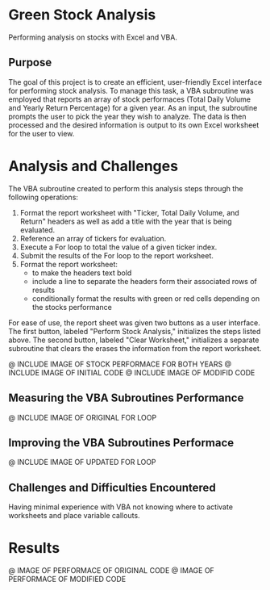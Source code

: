 # Green Stock Analysis
Performing analysis on stocks with Excel and VBA.

## Purpose

The goal of this project is to create an efficient, user-friendly Excel interface for performing stock analysis. To manage this task, a VBA subroutine was employed that reports an array of stock performaces (Total Daily Volume and Yearly Return Percentage) for a given year. As an input, the subroutine prompts the user to pick the year they wish to analyze. The data is then processed and the desired information is output to its own Excel worksheet for the user to view.

# Analysis and Challenges

The VBA subroutine created to perform this analysis steps through the following operations:

1. Format the report worksheet with "Ticker, Total Daily Volume, and Return" headers as well as add a title with the year that is being evaluated.
2. Reference an array of tickers for evaluation.
3. Execute a For loop to total the value of a given ticker index.
4. Submit the results of the For loop to the report worksheet.
5. Format the report worksheet:
    * to make the headers text bold
    * include a line to separate the headers form their associated rows of results
    * conditionally format the results with green or red cells depending on the stocks performance

For ease of use, the report sheet was given two buttons as a user interface. The first button, labeled "Perform Stock Analysis," initializes the steps listed above. The second button, labeled "Clear Worksheet," initializes a separate subroutine that clears the erases the information from the report worksheet.

@ INCLUDE IMAGE OF STOCK PERFORMACE FOR BOTH YEARS
@ INCLUDE IMAGE OF INITIAL CODE
@ INCLUDE IMAGE OF MODIFID CODE



## Measuring the VBA Subroutines Performance

@ INCLUDE IMAGE OF ORIGINAL FOR LOOP

## Improving the VBA Subroutines Performace

@ INCLUDE IMAGE OF UPDATED FOR LOOP

## Challenges and Difficulties Encountered

Having minimal experience with VBA not knowing where to activate worksheets and place variable callouts.

# Results

@ IMAGE OF PERFORMACE OF ORIGINAL CODE
@ IMAGE OF PERFORMACE OF MODIFIED CODE
